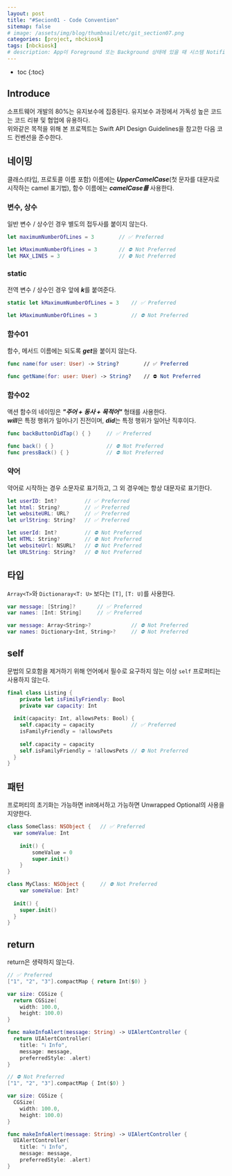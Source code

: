 ```yaml
---
layout: post
title: "#Secion01 - Code Convention"
sitemap: false
# image: /assets/img/blog/thumbnail/etc/git_section07.png
categories: [project, nbckiosk]
tags: [nbckiosk]
# description: App이 Foreground 또는 Background 상태에 있을 때 시스템 Notification에 응답하고 기타 중요 시스템관련 이벤트를 처리한다.
---
```


* toc
{:toc}

## Introduce
소프트웨어 개발의 80%는 유지보수에 집중된다. 유지보수 과정에서 가독성 높은 코드는 코드 리뷰 및 협업에 유용하다.     
위와같은 목적을 위해 본 프로젝트는 Swift API Design Guidelines을 참고한 다음 코드 컨벤션을 준수한다.

## 네이밍
클래스(타입, 프로토콜 이름 포함) 이름에는 ***UpperCamelCase***(첫 문자를 대문자로 시작하는 camel 표기법), 함수 이름에는 ***camelCase를*** 사용한다.

### 변수, 상수
일반 변수 / 상수인 경우 별도의 접두사를 붙이지 않는다.
~~~swift
let maximumNumberOfLines = 3        // ✅ Preferred

let kMaximumNumberOfLines = 3       // ⛔️ Not Preferred
let MAX_LINES = 3                   // ⛔️ Not Preferred
~~~

### static
전역 변수 / 상수인 경우 앞에 ***k***를 붙여준다.
~~~swift
static let kMaximumNumberOfLines = 3    // ✅ Preferred

let kMaximumNumberOfLines = 3           // ⛔️ Not Preferred
~~~

### 함수01
함수, 메서드 이름에는 되도록 ***get***을 붙이지 않는다.
~~~swift
func name(for user: User) -> String?        // ✅ Preferred

func getName(for: user: User) -> String?    // ⛔️ Not Preferred
~~~

### 함수02
액션 함수의 네이밍은 ***"주어 + 동사 + 목적어"*** 형태를 사용한다.       
***will***은 특정 행위가 일어나기 진전이며, ***did***는 특정 행위가 일어난 직후이다.
~~~swift
func backButtonDidTap() { }     // ✅ Preferred

func back() { }                 // ⛔️ Not Preferred
func pressBack() { }            // ⛔️ Not Preferred
~~~

### 약어
약어로 시작하는 경우 소문자로 표기하고, 그 외 경우에는 항상 대문자로 표기한다.
~~~swift
let userID: Int?         // ✅ Preferred
let html: String?        // ✅ Preferred
let websiteURL: URL?     // ✅ Preferred
let urlString: String?   // ✅ Preferred

let userId: Int?         // ⛔️ Not Preferred
let HTML: String?        // ⛔️ Not Preferred
let websiteUrl: NSURL?   // ⛔️ Not Preferred
let URLString: String?   // ⛔️ Not Preferred
~~~

## 타입
`Array<T>`와 `Dictionaray<T: U>` 보다는 `[T]`, `[T: U]`를 사용한다.
~~~swift
var message: [String]?       // ✅ Preferred
var names: [Int: String]     // ✅ Preferred 

var message: Array<String>?             // ⛔️ Not Preferred
var names: Dictionary<Int, String>?     // ⛔️ Not Preferred
~~~

## self
문법의 모호함을 제거하기 위해 언어에서 필수로 요구하지 않는 이상 `self` 프로퍼티는 사용하지 않는다.
~~~swift
final class Listing {
	private let isFimilyFriendly: Bool
	private var capacity: Int
	
  init(capacity: Int, allowsPets: Bool) {
    self.capacity = capacity            // ✅ Preferred 
    isFamilyFriendly = !allowsPets
 
    self.capacity = capacity
    self.isFamilyFriendly = !allowsPets // ⛔️ Not Preferred
  }
}
~~~

## 패턴
프로퍼티의 초기화는 가능하면 init에서하고 가능하면 Unwrapped Optional의 사용을 지양한다.
~~~swift
class SomeClass: NSObject {   // ✅ Preferred
  var someValue: Int
  
	init() {
		someValue = 0
		super.init()
	}
}

class MyClass: NSObject {     // ⛔️ Not Preferred
	var someValue: Int?
	
  init() {
    super.init()
  }
}
~~~

## return 
return은 생략하지 않는다.
~~~swift
// ✅ Preferred
["1", "2", "3"].compactMap { return Int($0) }

var size: CGSize {
  return CGSize(
    width: 100.0,
    height: 100.0)
}

func makeInfoAlert(message: String) -> UIAlertController {
  return UIAlertController(
    title: "ℹ️ Info",
    message: message,
    preferredStyle: .alert)
}

// ⛔️ Not Preferred
["1", "2", "3"].compactMap { Int($0) }

var size: CGSize {
  CGSize(
    width: 100.0,
    height: 100.0)
}

func makeInfoAlert(message: String) -> UIAlertController {
  UIAlertController(
    title: "ℹ️ Info",
    message: message,
    preferredStyle: .alert)
}
~~~